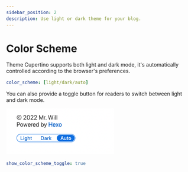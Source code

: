 ```yaml
---
sidebar_position: 2
description: Use light or dark theme for your blog.
---
```


# Color Scheme

Theme Cupertino supports both light and dark mode, it's automatically controlled according to the browser's preferences.

```yaml
color_scheme: [light/dark/auto]
```

You can also provide a toggle button for readers to switch between light and dark mode.

![Preview of color scheme toggle](./img/color-scheme-toggle.png)

```yaml
show_color_scheme_toggle: true
```
